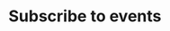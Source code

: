 ﻿---
author: Veracity
description: Gives an overview of the Veracity Data Platform services and related components.
---

# Subscribe to events